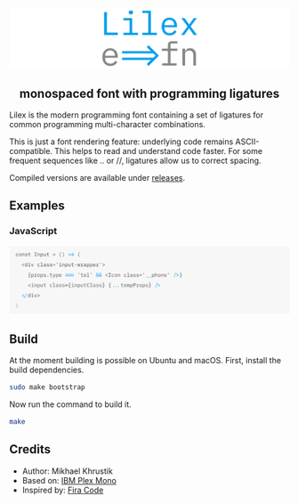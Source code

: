 <p align="center">
    <img
        src="./showcases/logo@2x.png"
        alt="Lilex logo">
<p>

<h2 align="center">
    monospaced font with programming ligatures
</h2>

Lilex is the modern programming font containing a set of ligatures for common programming multi-character combinations.

This is just a font rendering feature: underlying code remains ASCII-compatible. This helps to read and understand code faster. For some frequent sequences like .. or //, ligatures allow us to correct spacing.

Compiled versions are available under [releases](https://github.com/mishamyrt/Lilex/releases).

## Examples

### JavaScript

<img src="./showcases/js@2x.png">

## Build

At the moment building is possible on Ubuntu and macOS. First, install the build dependencies.

```sh
sudo make bootstrap
```

Now run the command to build it.

```sh
make
```

## Credits

-   Author: Mikhael Khrustik
-   Based on: [IBM Plex Mono](https://github.com/IBM/plex)
-   Inspired by: [Fira Code](https://github.com/tonsky/FiraCode)
